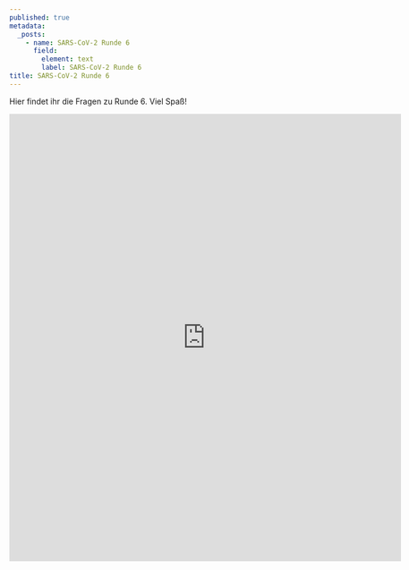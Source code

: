 ```yaml
---
published: true
metadata:
  _posts:
    - name: SARS-CoV-2 Runde 6
      field:
        element: text
        label: SARS-CoV-2 Runde 6
title: SARS-CoV-2 Runde 6
---
```

Hier findet ihr die Fragen zu Runde 6. Viel Spaß!

<iframe src="https://docs.google.com/forms/d/e/1FAIpQLSe6cm9y9Jis2MUlU47SQhJBu8DndFzOWVG5nOSWcS_fFIU9NQ/viewform?usp=sf_link" width="700" height="800" frameborder="0" marginheight="0" marginwidth="10"></iframe>
